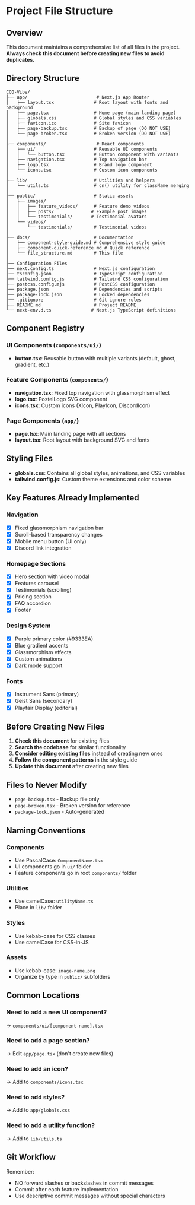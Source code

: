 # Project File Structure

## Overview
This document maintains a comprehensive list of all files in the project. **Always check this document before creating new files to avoid duplicates.**

## Directory Structure

```
CCO-Vibe/
├── app/                          # Next.js App Router
│   ├── layout.tsx               # Root layout with fonts and background
│   ├── page.tsx                 # Home page (main landing page)
│   ├── globals.css              # Global styles and CSS variables
│   ├── favicon.ico              # Site favicon
│   ├── page-backup.tsx          # Backup of page (DO NOT USE)
│   └── page-broken.tsx          # Broken version (DO NOT USE)
│
├── components/                   # React components
│   ├── ui/                      # Reusable UI components
│   │   └── button.tsx           # Button component with variants
│   ├── navigation.tsx           # Top navigation bar
│   ├── logo.tsx                 # Brand logo component
│   └── icons.tsx                # Custom icon components
│
├── lib/                         # Utilities and helpers
│   └── utils.ts                 # cn() utility for className merging
│
├── public/                      # Static assets
│   ├── images/
│   │   ├── feature_videos/      # Feature demo videos
│   │   ├── posts/              # Example post images
│   │   └── testimonials/       # Testimonial avatars
│   └── videos/
│       └── testimonials/        # Testimonial videos
│
├── docs/                        # Documentation
│   ├── component-style-guide.md # Comprehensive style guide
│   ├── component-quick-reference.md # Quick reference
│   └── file_structure.md        # This file
│
├── Configuration Files
├── next.config.ts               # Next.js configuration
├── tsconfig.json                # TypeScript configuration
├── tailwind.config.js           # Tailwind CSS configuration
├── postcss.config.mjs           # PostCSS configuration
├── package.json                 # Dependencies and scripts
├── package-lock.json            # Locked dependencies
├── .gitignore                   # Git ignore rules
├── README.md                    # Project README
└── next-env.d.ts               # Next.js TypeScript definitions
```

## Component Registry

### UI Components (`components/ui/`)
- **button.tsx**: Reusable button with multiple variants (default, ghost, gradient, etc.)

### Feature Components (`components/`)
- **navigation.tsx**: Fixed top navigation with glassmorphism effect
- **logo.tsx**: PostelLogo SVG component
- **icons.tsx**: Custom icons (XIcon, PlayIcon, DiscordIcon)

### Page Components (`app/`)
- **page.tsx**: Main landing page with all sections
- **layout.tsx**: Root layout with background SVG and fonts

## Styling Files
- **globals.css**: Contains all global styles, animations, and CSS variables
- **tailwind.config.js**: Custom theme extensions and color scheme

## Key Features Already Implemented

### Navigation
- [x] Fixed glassmorphism navigation bar
- [x] Scroll-based transparency changes
- [x] Mobile menu button (UI only)
- [x] Discord link integration

### Homepage Sections
- [x] Hero section with video modal
- [x] Features carousel
- [x] Testimonials (scrolling)
- [x] Pricing section
- [x] FAQ accordion
- [x] Footer

### Design System
- [x] Purple primary color (#9333EA)
- [x] Blue gradient accents
- [x] Glassmorphism effects
- [x] Custom animations
- [x] Dark mode support

### Fonts
- [x] Instrument Sans (primary)
- [x] Geist Sans (secondary)
- [x] Playfair Display (editorial)

## Before Creating New Files

1. **Check this document** for existing files
2. **Search the codebase** for similar functionality
3. **Consider editing existing files** instead of creating new ones
4. **Follow the component patterns** in the style guide
5. **Update this document** after creating new files

## Files to Never Modify
- `page-backup.tsx` - Backup file only
- `page-broken.tsx` - Broken version for reference
- `package-lock.json` - Auto-generated

## Naming Conventions

### Components
- Use PascalCase: `ComponentName.tsx`
- UI components go in `ui/` folder
- Feature components go in root `components/` folder

### Utilities
- Use camelCase: `utilityName.ts`
- Place in `lib/` folder

### Styles
- Use kebab-case for CSS classes
- Use camelCase for CSS-in-JS

### Assets
- Use kebab-case: `image-name.png`
- Organize by type in `public/` subfolders

## Common Locations

### Need to add a new UI component?
→ `components/ui/[component-name].tsx`

### Need to add a page section?
→ Edit `app/page.tsx` (don't create new files)

### Need to add an icon?
→ Add to `components/icons.tsx`

### Need to add styles?
→ Add to `app/globals.css`

### Need to add a utility function?
→ Add to `lib/utils.ts`

## Git Workflow

Remember:
- NO forward slashes or backslashes in commit messages
- Commit after each feature implementation
- Use descriptive commit messages without special characters 